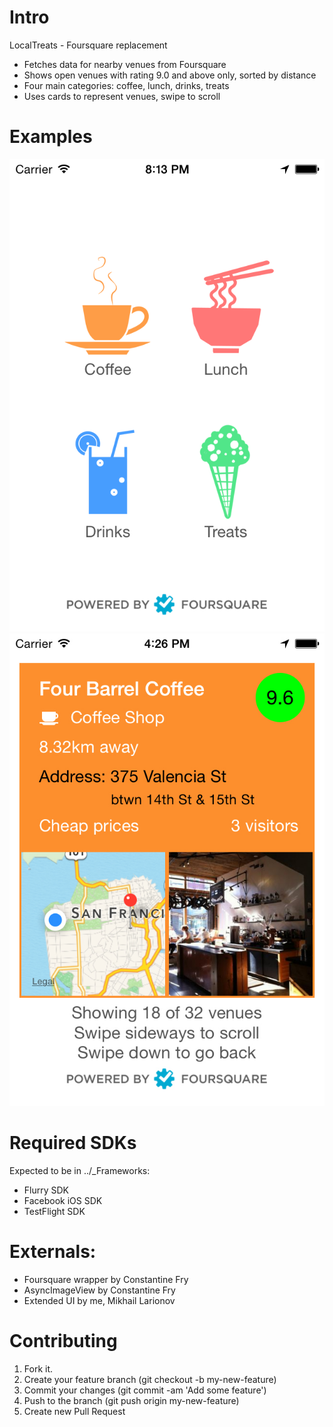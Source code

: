 Intro
====

LocalTreats - Foursquare replacement
* Fetches data for nearby venues from Foursquare
* Shows open venues with rating 9.0 and above only, sorted by distance
* Four main categories: coffee, lunch, drinks, treats
* Uses cards to represent venues, swipe to scroll

Examples
====

![Screenshot1](Screenshots/Screenshot01.png?raw=true)
![Screenshot2](Screenshots/Screenshot02.jpg?raw=true)

Required SDKs
====
Expected to be in ../_Frameworks:
* Flurry SDK
* Facebook iOS SDK
* TestFlight SDK

Externals:
====
* Foursquare wrapper by Constantine Fry
* AsyncImageView by Constantine Fry
* Extended UI by me, Mikhail Larionov

Contributing
====

1. Fork it. 
2. Create your feature branch (git checkout -b my-new-feature)
3. Commit your changes (git commit -am 'Add some feature')
4. Push to the branch (git push origin my-new-feature)
5. Create new Pull Request